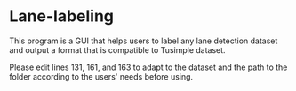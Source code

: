 # Lane-labeling
This program is a GUI that helps users to label any lane detection dataset and output a format that is compatible to Tusimple dataset.

Please edit lines 131, 161, and 163 to adapt to the dataset and the path to the folder according to the users' needs before using.
